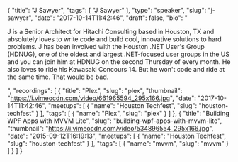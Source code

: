 {
  "title": "J Sawyer",
  "tags": [
    "J Sawyer"
  ],
  "type": "speaker",
  "slug": "j-sawyer",
  "date": "2017-10-14T11:42:46",
  "draft": false,
  "bio": "<p>J is a Senior Architect for Hitachi Consulting based in Houston, TX and absolutely loves to write code and build cool, innovative solutions to hard problems. J has been involved with the Houston .NET User's Group (HDNUG), one of the oldest and largest .NET-focused user groups in the US and you can join him at HDNUG on the second Thursday of every month. He also loves to ride his Kawasaki Concours 14. But he won't code and ride at the same time. That would be bad.</p>",
  "recordings": [
    {
      "title": "Plex",
      "slug": "plex",
      "thumbnail": "https://i.vimeocdn.com/video/661965594_295x166.jpg",
      "date": "2017-10-14T11:42:46",
      "meetups": [
        {
          "name": "Houston Techfest",
          "slug": "houston-techfest"
        }
      ],
      "tags": [
        {
          "name": "Plex",
          "slug": "plex"
        }
      ]
    },
    {
      "title": "Building WPF Apps with MVVM Lite",
      "slug": "building-wpf-apps-with-mvvm-lite",
      "thumbnail": "https://i.vimeocdn.com/video/534896554_295x166.jpg",
      "date": "2015-09-12T16:19:13",
      "meetups": [
        {
          "name": "Houston Techfest",
          "slug": "houston-techfest"
        }
      ],
      "tags": [
        {
          "name": "mvvm",
          "slug": "mvvm"
        }
      ]
    }
  ]
}
